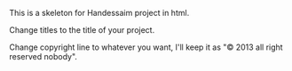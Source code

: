 This is a skeleton for Handessaim project in html.

Change titles to the title of your project.

Change copyright line to whatever you want, I'll keep it as "&copy; 2013 all right reserved nobody".

